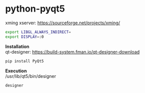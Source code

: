 # python-pyqt5

xming xserver: https://sourceforge.net/projects/xming/
```bash
export LIBGL_ALWAYS_INDIRECT=
export DISPLAY=:0
```

**Installation**  
qt-designer: https://build-system.fman.io/qt-designer-download
```bash
pip install PyQt5
```

**Execution**  
/usr/lib/qt5/bin/designer
```bash
designer
```

